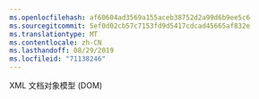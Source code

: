 ```yaml
---
ms.openlocfilehash: af60604ad3569a155aceb38752d2a99d6b9ee5c6
ms.sourcegitcommit: 5ef0d02cb57c7153fd9d5417cdcad45665af832e
ms.translationtype: MT
ms.contentlocale: zh-CN
ms.lasthandoff: 08/29/2019
ms.locfileid: "71138246"
---
```

XML 文档对象模型 (DOM)